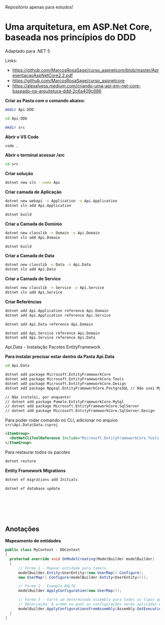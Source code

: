 Repositório apenas para estudos!

# Uma arquitetura, em ASP.Net Core, baseada nos princípios do DDD

Adaptado para .NET 5

Links:

- https://github.com/MarcosRosaSage/curso_aspnetcore/blob/master/ApresentacaoAspNetCore2.2.pdf
- https://github.com/MarcosRosaSage/curso_aspnetcore
- https://alexalvess.medium.com/criando-uma-api-em-net-core-baseado-na-arquitetura-ddd-2c6a409c686

**Criar as Pasta com o comando abaixo:**

```bash
mkdir Api-DDD

cd Api-DDD

mkdir src
```

**Abrir o VS Code**

```bash
code .
```

**Abrir o terminal acessar /src**

```bash
cd src
```

**Criar solução**

```bash
dotnet new sln --name Api
```

**Criar camada de Aplicação**

```bash
dotnet new webapi -n Application -o Api.Application
dotnet sln add Api.Application

dotnet build
```

**Criar a Camada de Dominio**

```bash
dotnet new classlib -n Domain -o Api.Domain
dotnet sln add Api.Domain

dotnet build
```

**Criar a Camada de Data**

```bash
dotnet new classlib -n Data -o Api.Data
dotnet sln add Api.Data
```

**Criar a Camada de Service**

```bash
dotnet new classlib -n Service -o Api.Service
dotnet sln add Api.Service
```

**Criar Referências**

```bash
dotnet add Api.Application reference Api.Domain
dotnet add Api.Application reference Api.Service

dotnet add Api.Data reference Api.Domain

dotnet add Api.Service reference Api.Domain
dotnet add Api.Service reference Api.Data
```

Api.Data - Instalação Pacotes EntityFramework

**Para instalar precisar estar dentro da Pasta Api.Data**

```bash
cd Api.Data

dotnet add package Microsoft.EntityFrameworkCore
dotnet add package Microsoft.EntityFrameworkCore.Tools
dotnet add package Microsoft.EntityFrameworkCore.Design
dotnet add package Npgsql.EntityFrameworkCore.PostgreSQL // Não usei MySQL

// Não instalei, por enquanto!
// dotnet add package Pomelo.EntityFrameworkCore.MySql
// dotnet add package Microsoft.EntityFrameworkCore.SqlServer
// dotnet add package Microsoft.EntityFrameworkCore.SqlServer.Design
```

Para poder rodar comando no CLI, adicionar no arquivo `src\Api.Data\Data.csproj`

```xml
<ItemGroup>
  <DotNetCliToolReference Include="Microsoft.EntityFrameworkCore.Tools.dotnet " Version="2.0.3" />
</ItemGroup>
```

Para restaurar todos os pacotes

```bash
dotnet restore
```

**Entity Framework Migrations**

```bash
dotnet ef migrations add Initials

dotnet ef database update
```

<br><br><br><br>
## Anotações

**Mapeamento de entidades**

```cs
public class MyContext : DbContext
{
  protected override void OnModelCreating(ModelBuilder modelBuilder)
  {
      // Forma 1 - Mapear entidade para tabela
      modelBuilder.Entity<UserEntity>(new UserMap().Configure);
      new UserMap().Configure(modelBuilder.Entity<UserEntity>());

      // Forma 2 - Exemplo BALTA
      modelBuilder.ApplyConfiguration(new UserMap());

      // Forma 3 - Varre um determinado assembly para todos os tipos que o implementam IEntityTypeConfiguratione registra cada um automaticamente.
      // Observação: A ordem na qual as configurações serão aplicadas é indefinida,portanto, esse método só deve ser usado quando a ordem não importa.
      modelBuilder.ApplyConfigurationsFromAssembly(Assembly.GetExecutingAssembly());
  }
}
```
